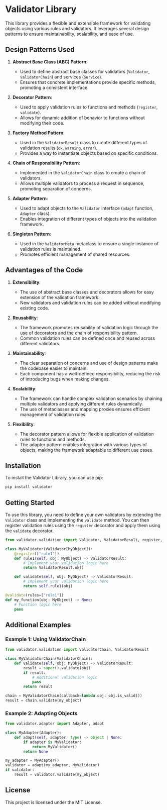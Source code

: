 # Validator Library

This library provides a flexible and extensible framework for validating objects using various rules and validators. It leverages several design patterns to ensure maintainability, scalability, and ease of use.

## Design Patterns Used

1. **Abstract Base Class (ABC) Pattern**:
    - Used to define abstract base classes for validators (`Validator`, `ValidatorChain`) and services (`Service`).
    - Ensures that concrete implementations provide specific methods, promoting a consistent interface.

2. **Decorator Pattern**:
    - Used to apply validation rules to functions and methods (`register`, `validate`).
    - Allows for dynamic addition of behavior to functions without modifying their code.

3. **Factory Method Pattern**:
    - Used in the `ValidatorResult` class to create different types of validation results (`ok`, `warning`, `error`).
    - Provides a way to instantiate objects based on specific conditions.

4. **Chain of Responsibility Pattern**:
    - Implemented in the `ValidatorChain` class to create a chain of validators.
    - Allows multiple validators to process a request in sequence, promoting separation of concerns.

5. **Adapter Pattern**:
    - Used to adapt objects to the `Validator` interface (`adapt` function, `Adapter` class).
    - Enables integration of different types of objects into the validation framework.

6. **Singleton Pattern**:
    - Used in the `ValidatorMeta` metaclass to ensure a single instance of validation rules is maintained.
    - Promotes efficient management of shared resources.

## Advantages of the Code

1. **Extensibility**:
    - The use of abstract base classes and decorators allows for easy extension of the validation framework.
    - New validators and validation rules can be added without modifying existing code.

2. **Reusability**:
    - The framework promotes reusability of validation logic through the use of decorators and the chain of responsibility pattern.
    - Common validation rules can be defined once and reused across different validators.

3. **Maintainability**:
    - The clear separation of concerns and use of design patterns make the codebase easier to maintain.
    - Each component has a well-defined responsibility, reducing the risk of introducing bugs when making changes.

4. **Scalability**:
    - The framework can handle complex validation scenarios by chaining multiple validators and applying different rules dynamically.
    - The use of metaclasses and mapping proxies ensures efficient management of validation rules.

5. **Flexibility**:
    - The decorator pattern allows for flexible application of validation rules to functions and methods.
    - The adapter pattern enables integration with various types of objects, making the framework adaptable to different use cases.

## Installation

To install the Validator Library, you can use pip:

```sh
pip install validator
```

## Getting Started

To use this library, you need to define your own validators by extending the `Validator` class and implementing the `validate` method. You can then register validation rules using the `register` decorator and apply them using the `validate` decorator.

```python
from validator.validation import Validator, ValidatorResult, register, validate

class MyValidator(Validator[MyObject]):
    @register(["rule1"])
    def rule1(self, obj: MyObject) -> ValidatorResult:
        # Implement your validation logic here
        return ValidatorResult.ok()

    def validate(self, obj: MyObject) -> ValidatorResult:
        # Implement your validation logic here
        return self.rule1(obj)

@validate(rules=["rule1"])
def my_function(obj: MyObject) -> None:
    # Function logic here
    pass
```

## Additional Examples

### Example 1: Using ValidatorChain

```python
from validator.validation import ValidatorChain, ValidatorResult

class MyValidatorChain(ValidatorChain):
    def validate(self, obj: MyObject) -> ValidatorResult:
        result = super().validate(obj)
        if result:
            # Additional validation logic
            pass
        return result

chain = MyValidatorChain(callback=lambda obj: obj.is_valid())
result = chain.validate(my_object)
```

### Example 2: Adapting Objects

```python
from validator.adapter import Adapter, adapt

class MyAdapter(Adapter):
    def adapt(self, adapter: type) -> object | None:
        if adapter is MyValidator:
            return MyValidator()
        return None

my_adapter = MyAdapter()
validator = adapt(my_adapter, MyValidator)
if validator:
    result = validator.validate(my_object)
```

## License

This project is licensed under the MIT License.